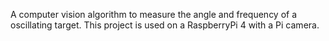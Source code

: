  A computer vision algorithm to measure the angle and frequency of a oscillating target. This project is used on a RaspberryPi 4 with a Pi camera.


